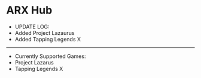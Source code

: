 # ARX Hub
- UPDATE LOG:
- Added Project Lazaurus
- Added Tapping Legends X
---
- Currently Supported Games:
- Project Lazarus
- Tapping Legends X
